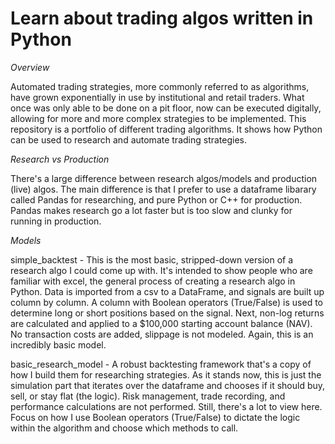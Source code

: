 # Learn about trading algos written in Python

_Overview_

Automated trading strategies, more commonly referred to as algorithms, have grown exponentially in use by institutional and retail traders. What once was only able to be done on a pit floor, now can be executed digitally, allowing for more and more complex strategies to be implemented. This repository is a portfolio of different trading algorithms. It shows how Python can be used to research and automate trading strategies. 

_Research vs Production_

There's a large difference between research algos/models and production (live) algos. The main difference is that I prefer to use a dataframe libarary called Pandas for researching, and pure Python or C++ for production. Pandas makes research go a lot faster but is too slow and clunky for running in production. 

_Models_

simple_backtest - This is the most basic, stripped-down version of a research algo I could come up with. It's intended to show people who are familiar with excel, the general process of creating a research algo in Python. Data is imported from a csv to a DataFrame, and signals are built up column by column. A column with Boolean operators (True/False) is used to determine long or short positions based on the signal. Next, non-log returns are calculated and applied to a $100,000 starting account balance (NAV). No transaction costs are added, slippage is not modeled. Again, this is an incredibly basic model. 

basic_research_model - A robust backtesting framework that's a copy of how I build them for researching strategies. As it stands now, this is just the simulation part that iterates over the dataframe and chooses if it should buy, sell, or stay flat (the logic). Risk management, trade recording, and performance calculations are not performed.  Still, there's a lot to view here. Focus on how I use Boolean operators (True/False) to dictate the logic within the algorithm and choose which methods to call.       

